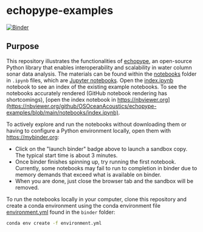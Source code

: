 # echopype-examples

[![Binder](https://mybinder.org/badge_logo.svg)](https://mybinder.org/v2/gh/OSOceanAcoustics/echopype-examples/master)

## Purpose

This repository illustrates the functionalities of [echopype](https://echopype.readthedocs.io/en/stable/), an open-source Python library that enables interoperability and scalability in water column sonar data analysis. The materials can be found within the [notebooks](https://github.com/OSOceanAcoustics/echopype-examples/tree/main/notebooks) folder in `.ipynb` files, which are [Jupyter notebooks](https://realpython.com/jupyter-notebook-introduction/). Open the [index.ipynb](https://github.com/OSOceanAcoustics/echopype-examples/blob/main/notebooks/index.ipynb) notebook to see an index of the existing example notebooks. To see the notebooks accurately rendered (GitHub notebook rendering has shortcomings), [open the index notebook in https://nbviewer.org](https://nbviewer.org/github/OSOceanAcoustics/echopype-examples/blob/main/notebooks/index.ipynb).

To actively explore and run the notebooks without downloading them or having to configure a Python environment locally, open them with https://mybinder.org:
- Click on the "launch binder" badge above to launch a sandbox copy. The typical start time is about 3 minutes. 
- Once binder finishes spinning up, try running the first notebook. Currently, some notebooks may fail to run to completion in binder due to memory demands that exceed what is available on binder.
- When you are done, just close the browser tab and the sandbox will be removed.

To run the notebooks locally in your computer, clone this repository and create a conda environment using the conda environment file [environment.yml](https://github.com/OSOceanAcoustics/echopype-examples/blob/main/binder/environment.yml) found in the `binder` folder:
```bash
conda env create -f environment.yml
```
